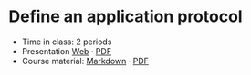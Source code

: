 # Define an application protocol

- Time in class: 2 periods
- Presentation
  [Web](https://heig-vd-dai-course.github.io/heig-vd-dai-course/09-define-an-application-protocol/)
  ·
  [PDF](https://heig-vd-dai-course.github.io/heig-vd-dai-course/09-define-an-application-protocol/09-define-an-application-protocol-presentation.pdf)
- Course material: [Markdown](./COURSE_MATERIAL.md) ·
  [PDF](https://heig-vd-dai-course.github.io/heig-vd-dai-course/09-define-an-application-protocol/09-define-an-application-protocol-course-material.pdf)
